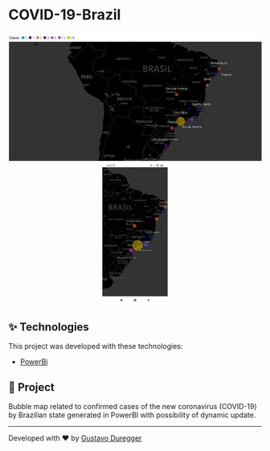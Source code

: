 # COVID-19-Brazil
<p align="center">
  <img src="https://github.com/GustavoDuregger/COVID-19-Brazil/blob/master/imagens/imagemDesktop.png" width="600px">
  <img src="https://github.com/GustavoDuregger/COVID-19-Brazil/blob/master/imagens/Screenshot_2020-03-12-16-27-41-735_com.android.chrome.jpg" width="130px">
<p align="center">
  
## :sparkles: Technologies

This project was developed with these technologies:

- [PowerBi](https://powerbi.microsoft.com/)


## 🦠 Project

Bubble map related to confirmed cases of the new coronavirus (COVID-19) by Brazilian state generated in PowerBI with possibility of dynamic update.

---

Developed with ♥ by [Gustavo Duregger](https://gduregger.com)
